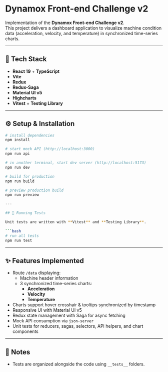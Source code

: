 # Dynamox Front-end Challenge v2

Implementation of the **Dynamox Front-end Challenge v2**.  
This project delivers a dashboard application to visualize machine condition data (acceleration, velocity, and temperature) in synchronized time-series charts.

---

## 🚀 Tech Stack

- **React 19** + **TypeScript**
- **Vite**
- **Redux**
- **Redux-Saga**
- **Material UI v5**
- **Highcharts**
- **Vitest** + **Testing Library**

---

## ⚙️ Setup & Installation

```bash
# install dependencies
npm install

# start mock API (http://localhost:3000)
npm run api

# in another terminal, start dev server (http://localhost:5173)
npm run dev

# build for production
npm run build

# preview production build
npm run preview

---

## 🧪 Running Tests

Unit tests are written with **Vitest** and **Testing Library**.

```bash
# run all tests
npm run test
```

---

## ✨ Features Implemented

- Route `/data` displaying:
  - Machine header information
  - 3 synchronized time-series charts:
    - **Acceleration**
    - **Velocity**
    - **Temperature**
- Charts support hover crosshair & tooltips synchronized by timestamp
- Responsive UI with Material UI v5
- Redux state management with Saga for async fetching
- Mock API consumption via `json-server`
- Unit tests for reducers, sagas, selectors, API helpers, and chart components

---

## 📌 Notes

- Tests are organized alongside the code using `__tests__` folders.
